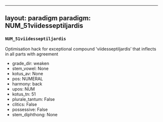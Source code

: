 
---
layout: paradigm
paradigm: NUM_51viidesseptiljardis
---
### ` NUM_51viidesseptiljardis `

Optimisation hack for exceptional compound ’viidesseptiljardis’ that inflects in all parts with agreement
* grade_dir: weaken
* stem_vowel: None
* kotus_av: None
* pos: NUMERAL
* harmony: back
* upos: NUM
* kotus_tn: 51
* plurale_tantum: False
* clitics: False
* possessive: False
* stem_diphthong: None
